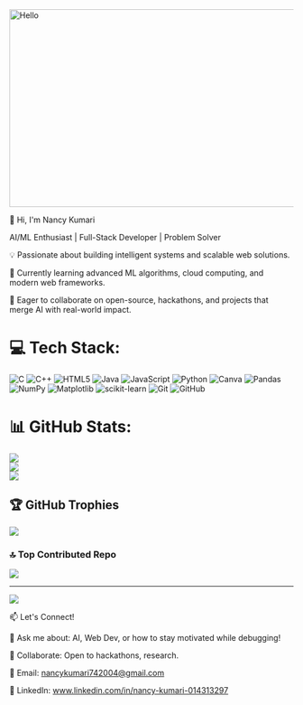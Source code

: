 
  <img src="https://mir-s3-cdn-cf.behance.net/project_modules/fs/1599d7107019725.5f9d3c7bae636.gif" width="850 px" height="350 px" alt="Hello">

👋 Hi, I'm Nancy Kumari

AI/ML Enthusiast | Full-Stack Developer | Problem Solver

💡 Passionate about building intelligent systems and scalable web solutions.

🌱 Currently learning advanced ML algorithms, cloud computing, and modern web frameworks.

🚀 Eager to collaborate on open-source, hackathons, and projects that merge AI with real-world impact.


# 💻 Tech Stack:
![C](https://img.shields.io/badge/c-%2300599C.svg?style=for-the-badge&logo=c&logoColor=white) ![C++](https://img.shields.io/badge/c++-%2300599C.svg?style=for-the-badge&logo=c%2B%2B&logoColor=white) ![HTML5](https://img.shields.io/badge/html5-%23E34F26.svg?style=for-the-badge&logo=html5&logoColor=white) ![Java](https://img.shields.io/badge/java-%23ED8B00.svg?style=for-the-badge&logo=openjdk&logoColor=white) ![JavaScript](https://img.shields.io/badge/javascript-%23323330.svg?style=for-the-badge&logo=javascript&logoColor=%23F7DF1E) ![Python](https://img.shields.io/badge/python-3670A0?style=for-the-badge&logo=python&logoColor=ffdd54) ![Canva](https://img.shields.io/badge/Canva-%2300C4CC.svg?style=for-the-badge&logo=Canva&logoColor=white) ![Pandas](https://img.shields.io/badge/pandas-%23150458.svg?style=for-the-badge&logo=pandas&logoColor=white) ![NumPy](https://img.shields.io/badge/numpy-%23013243.svg?style=for-the-badge&logo=numpy&logoColor=white) ![Matplotlib](https://img.shields.io/badge/Matplotlib-%23ffffff.svg?style=for-the-badge&logo=Matplotlib&logoColor=black) ![scikit-learn](https://img.shields.io/badge/scikit--learn-%23F7931E.svg?style=for-the-badge&logo=scikit-learn&logoColor=white) ![Git](https://img.shields.io/badge/git-%23F05033.svg?style=for-the-badge&logo=git&logoColor=white) ![GitHub](https://img.shields.io/badge/github-%23121011.svg?style=for-the-badge&logo=github&logoColor=white)

# 📊 GitHub Stats:

![](https://github-readme-stats.vercel.app/api?username=Nancy727&theme=tokyonight&hide_border=false&include_all_commits=false&count_private=false)<br/>
![](https://nirzak-streak-stats.vercel.app/?user=Nancy727&theme=tokyonight&hide_border=false)<br/>
![](https://github-readme-stats.vercel.app/api/top-langs/?username=Nancy727&theme=tokyonight&hide_border=false&include_all_commits=false&count_private=false&layout=compact)



## 🏆 GitHub Trophies
![](https://github-profile-trophy.vercel.app/?username=Nancy727&theme=radical&no-frame=true&no-bg=false&margin-w=4)

### 🔝 Top Contributed Repo
![](https://github-contributor-stats.vercel.app/api?username=Nancy727&limit=5&theme=dark&combine_all_yearly_contributions=true)

---
[![](https://visitcount.itsvg.in/api?id=Nancy727&icon=0&color=9)](https://visitcount.itsvg.in)

📫 Let's Connect!

💬 Ask me about: AI, Web Dev, or how to stay motivated while debugging!

🤝 Collaborate: Open to hackathons, research.

📧 Email: nancykumari742004@gmail.com

🔗 LinkedIn: www.linkedin.com/in/nancy-kumari-014313297
